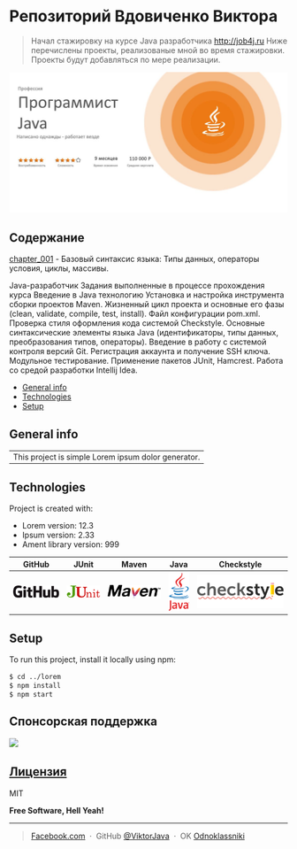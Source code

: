 # Репозиторий Вдовиченко Виктора
>Начал стажировку на курсе Java разработчика http://job4j.ru 
Ниже перечислены проекты, реализованые мной во время стажировки. 
Проекты будут добавляться по мере реализации.
>
![Info](./images/intro.jpg)

## Содержание
[chapter_001](https://github.com/ViktorJava/job4j/tree/master/chapter_001) - Базовый синтаксис языка: Типы данных, операторы условия, циклы, массивы.
 
Java-разработчик
Задания выполненные в процессе прохождения курса
Введение в Java технологию
Установка и настройка инструмента сборки проектов Maven. Жизненный цикл проекта и основные его фазы (clean, validate, compile, test, install). Файл конфигурации pom.xml.
Проверка стиля оформления кода системой Checkstyle.
Основные синтаксические элементы языка Java (идентификаторы, типы данных, преобразования типов, операторы).
Введение в работу с системой контроля версий Git. Регистрация аккаунта и получение SSH ключа.
Модульное тестирование. Применение пакетов JUnit, Hamcrest.
Работа со средой разработки Intellij Idea.
* [General info](#general-info)
* [Technologies](#Technologies)
* [Setup](#setup)

## General info
<table>
<tr>
<td>
This project is simple Lorem ipsum dolor generator.
</td>
</tr>
</table>

	
## Technologies
Project is created with:
* Lorem version: 12.3
* Ipsum version: 2.33
* Ament library version: 999

|GitHub|JUnit |Maven |Java |Checkstyle |
|------|------|------|-----|-----|
|![Algorithm schema](./images/github.png) |![Algorithm schema](./images/junit.png)|![Algorithm schema](./images/maven.png)|  ![Algorithm schema](./images/java.png)|  ![Algorithm schema](./images/checkstyle.png)   
	
## Setup
To run this project, install it locally using npm:

```
$ cd ../lorem
$ npm install
$ npm start
```

## Спонсорская поддержка
[![][liberapay img]][liberapay]

## [Лицензия](https://github.com/ViktorJava/job4j/tree/master/LICENSE)
MIT

**Free Software, Hell Yeah!**

---

> [Facebook.com](https://www.facebook.com/viktor.vdovichenko) &nbsp;&middot;&nbsp;
> GitHub [@ViktorJava](https://github.com/ViktorJava) &nbsp;&middot;&nbsp;
> OK [Odnoklassniki](https://ok.ru/profile/571539586668)

[liberapay]:https://liberapay.com/ViktorJava/donate
[liberapay img]:https://liberapay.com/assets/widgets/donate.svg
